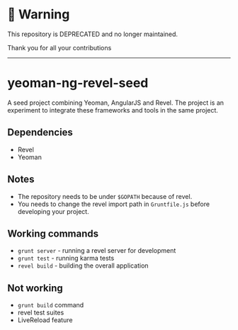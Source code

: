 # :rotating_light: Warning

This repository is DEPRECATED and no longer maintained.

Thank you for all your contributions

---

yeoman-ng-revel-seed
====================

A seed project combining Yeoman, AngularJS and Revel. The project is an experiment to integrate these frameworks and tools in the same project.

## Dependencies

* Revel
* Yeoman

## Notes

* The repository needs to be under `$GOPATH` because of revel.
* You needs to change the revel import path in `Gruntfile.js` before developing your project.

## Working commands

* `grunt server` - running a revel server for development
* `grunt test` - running karma tests
* `revel build` - building the overall application

## Not working

* `grunt build` command
* revel test suites
* LiveReload feature
